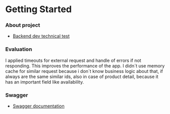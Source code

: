 # Getting Started

### About project
* [Backend dev technical test](https://github.com/dalogax/backendDevTest#readme)

### Evaluation
I applied timeouts for external request and handle of errors if not responding. This improves the performance of the app.
I didn´t use memory cache for similar request because i don´t know business logic about that, if always are the same similar ids, also in case of product detail, because it has an important field like availability.   

### Swagger

* [Swagger documentation](http://localhost:5000/swagger-ui/index.html)




